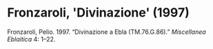# Fronzaroli, 'Divinazione' (1997)

Fronzaroli, Pelio. 1997. “Divinazione a Ebla (TM.76.G.86).” *Miscellanea Eblaitica* 4: 1–22.
